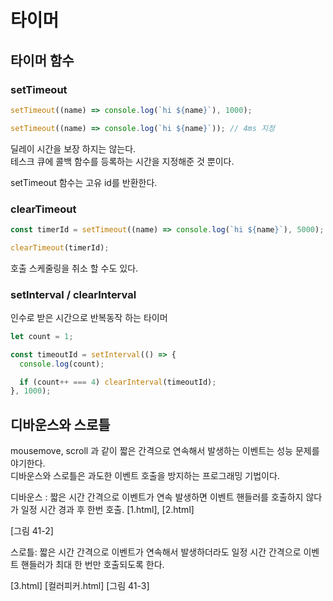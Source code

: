# 타이머

## 타이머 함수

### setTimeout

```js
setTimeout((name) => console.log(`hi ${name}`), 1000);

setTimeout((name) => console.log(`hi ${name}`)); // 4ms 지정
```

딜레이 시간을 보장 하지는 않는다.  
테스크 큐에 콜백 함수를 등록하는 시간을 지정해준 것 뿐이다.

setTimeout 함수는 고유 id를 반환한다.

### clearTimeout

```js
const timerId = setTimeout((name) => console.log(`hi ${name}`), 5000);

clearTimeout(timerId);
```

호출 스케줄링을 취소 할 수도 있다.

### setInterval / clearInterval

인수로 받은 시간으로 반복동작 하는 타이머

```js
let count = 1;

const timeoutId = setInterval(() => {
  console.log(count);

  if (count++ === 4) clearInterval(timeoutId);
}, 1000);
```

## 디바운스와 스로틀

mousemove, scroll 과 같이 짧은 간격으로 연속해서 발생하는 이벤트는 성능 문제를 야기한다.  
디바운스와 스로틀은 과도한 이벤트 호출을 방지하는 프로그래밍 기법이다.

디바운스 : 짧은 시간 간격으로 이벤트가 연속 발생하면 이벤트 핸들러를 호출하지 않다가 일정 시간 경과 후 한번 호출.
[1.html], [2.html]

[그림 41-2]

스로틀: 짧은 시간 간격으로 이벤트가 연속해서 발생하더라도 일정 시간 간격으로 이벤트 핸들러가 최대 한 번만 호출되도록 한다.

[3.html]
[컬러피커.html]
[그림 41-3]
